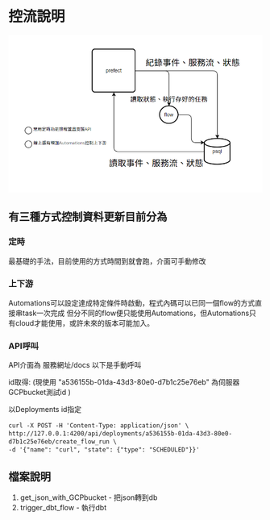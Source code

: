 # 控流說明

![Alt text](image.png)
   
## 有三種方式控制資料更新目前分為

### 定時
最基礎的手法，目前使用的方式時間到就會跑，介面可手動修改

### 上下游
Automations可以設定達成特定條件時啟動，程式內碼可以已同一個flow的方式直接串task一次完成
但分不同的flow便只能使用Automations，但Automations只有cloud才能使用，或許未來的版本可能加入。

### API呼叫
API介面為 服務網址/docs 以下是手動呼叫

id取得: (現使用 "a536155b-01da-43d3-80e0-d7b1c25e76eb" 為伺服器GCPbucket測試id )


以Deployments id指定
```
curl -X POST -H 'Content-Type: application/json' \
http://127.0.0.1:4200/api/deployments/a536155b-01da-43d3-80e0-d7b1c25e76eb/create_flow_run \
-d '{"name": "curl", "state": {"type": "SCHEDULED"}}'
```

## 檔案說明
1. get_json_with_GCPbucket - 把json轉到db
2. trigger_dbt_flow - 執行dbt